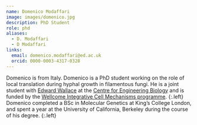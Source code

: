 ```yaml
---
name: Domenico Modaffari
image: images/domenico.jpg
description: PhD Student
role: phd
aliases:
  - D. Modaffari
  - D Modaffari
links:
  email: domenico.modaffari@ed.ac.uk
  orcid: 0000-0003-4317-0328
---
```


Domenico  is from Italy. Domenico is a PhD student working on the role of local translation during hyphal growth in filamentous fungi. He is a joint student with [Edward Wallace](https://ewallace.github.io) at the [Centre for Engineering Biology](https://www.ed.ac.uk/biology/centre-engineering-biology) and is funded by the [Wellcome Integrative Cell Mechanisms programme](https://www.wcb.ed.ac.uk/iCMPhD).
{:.left}
Domenico completed a BSc in Molecular Genetics at King’s College London, and spent a year at the University of California, Berkeley during the course of his degree.
{:.left}
